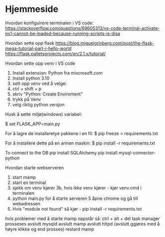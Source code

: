 # Hjemmeside

Hvordan konfiguirere terminalen i VS code:
https://stackoverflow.com/questions/69605313/vs-code-terminal-activate-ps1-cannot-be-loaded-because-running-scripts-is-disa

Hvordan sette opp flask
https://blog.miguelgrinberg.com/post/the-flask-mega-tutorial-part-i-hello-world
https://flask.palletsprojects.com/en/2.1.x/tutorial/



Hvordan sette opp venv i VS code
1. Install extension: Python fra mixcrosoft.com
2. Install python 3.10
3. sett opp venv ved å velge: 
4. ctrl + shift + p 
5. skriv "Python: Create Enviroment"
6. trykk på Venv 
7. velg riktig python versjon

Husk å sette miljø(windows) variabel: 

$ set FLASK_APP=main.py


For å lagre de installeretye pakkene i en fil:
$ pip freeze > requirements.txt 

For å installere dette på en annen maskin: 
$ pip install -r requirements.txt


To connect to the DB
pip install SQLAlchemy
pip install mysql-connector-python

Hvordan starte webserveren
1. start mamp
2. start en terminal
3. sjekk om venv kjører
3b. hvis ikke venv kjører - kjør venv.cmd i terminalen
4. python main.py  for å starte serveren
5 åpne chrome og gå till webadressen
6. Hvis "module not found" så kjør - pip install -r requirements.txt

hvis problemer med å starte mamp oppstår så: 
ctrl + alt + del
task manager
prosseses
avslutt mysqld 
avslutt mamp
avslutt httpd
(avslutt ggjøres med å høyre klikke og end prosses)
restard mamp
